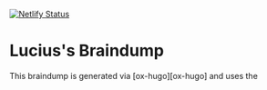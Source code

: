 [![Netlify Status](https://api.netlify.com/api/v1/badges/5ee51507-1c4c-406f-8997-1a0bdbfa1697/deploy-status)](https://app.netlify.com/sites/beamish-lolly-d2c71a/deploys)
# Lucius's Braindump

This braindump is generated via [ox-hugo][ox-hugo] and uses the
